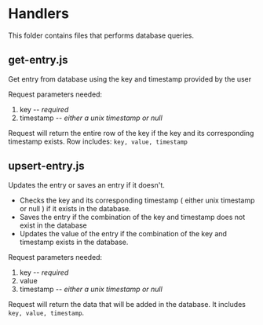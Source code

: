 # Handlers

This folder contains files that performs database queries.

## get-entry.js

Get entry from database using the key and timestamp provided by the user

Request parameters needed:
1. key -- *required*
2. timestamp -- *either a unix timestamp or null*

Request will return the entire row of the key if the key and its corresponding timestamp exists. Row includes: ```key, value, timestamp```


## upsert-entry.js

Updates the entry or saves an entry if it doesn't.

* Checks the key and its corresponding timestamp ( either unix timestamp or null ) if it exists in the database.
* Saves the entry if the combination of the key and timestamp does not exist in the database
* Updates the value of the entry if the combination of the key and timestamp exists in the database.

Request parameters needed:
1. key -- *required*
2. value
2. timestamp -- *either a unix timestamp or null*


Request will return the data that will be added in the database. It includes ```key, value, timestamp```.
